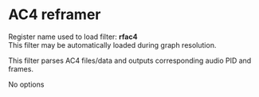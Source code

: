 <!-- automatically generated - do not edit, patch gpac/applications/gpac/gpac.c -->

# AC4 reframer  
  
Register name used to load filter: __rfac4__  
This filter may be automatically loaded during graph resolution.  
  
This filter parses AC4 files/data and outputs corresponding audio PID and frames.  
  
No options  
  
